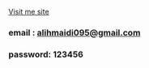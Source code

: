 <a  target="_black" href="http://invoice.programmer23.store">Visit me site</a>
### email : alihmaidi095@gmail.com
### password: 123456
